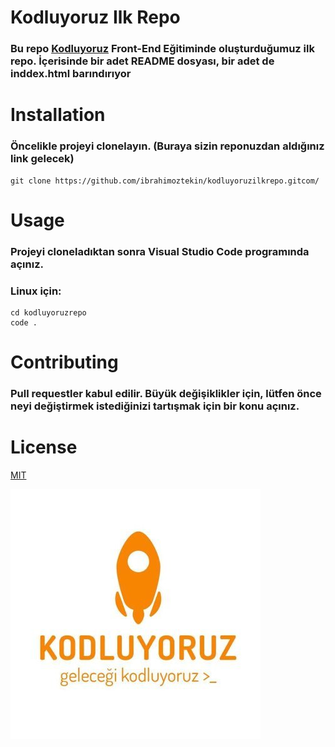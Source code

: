 

# **Kodluyoruz Ilk Repo**
### Bu repo [Kodluyoruz](https://www.kodluyoruz.org/) Front-End Eğitiminde oluşturduğumuz ilk repo. İçerisinde bir adet README dosyası, bir adet de inddex.html barındırıyor


# **Installation**


### Öncelikle projeyi clonelayın. (Buraya sizin reponuzdan aldığınız link gelecek)


~~~
git clone https://github.com/ibrahimoztekin/kodluyoruzilkrepo.gitcom/
~~~

# **Usage**

### Projeyi cloneladıktan sonra Visual Studio Code programında açınız.

### Linux için:

~~~
cd kodluyoruzrepo
code .
~~~

# **Contributing**

### Pull requestler kabul edilir. Büyük değişiklikler için, lütfen önce neyi değiştirmek istediğinizi tartışmak için bir konu açınız.

# **License**

[MIT](https://opensource.org/licenses/MIT)

![Kodluyoruz Logo](https://raw.githubusercontent.com/Kodluyoruz/taskforce/git/git/markdown-nedir-nasil-kullaniriz-/figures/kodluyoruz_logo.jpg)


